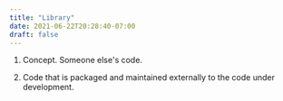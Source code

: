 ```yaml
---
title: "Library"
date: 2021-06-22T20:28:40-07:00
draft: false
---
```


1. Concept. Someone else's code.

1. Code that is packaged and maintained externally to the code under development.
